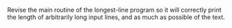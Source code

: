 Revise the main routine of the longest-line program so it will correctly print
the length of arbitrarily long input lines, and as much as possible of the
text.
